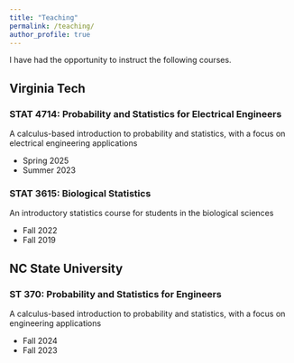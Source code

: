```yaml
---
title: "Teaching"
permalink: /teaching/
author_profile: true
---
```


I have had the opportunity to instruct the following courses.

Virginia Tech
------
### STAT 4714: Probability and Statistics for Electrical Engineers

A calculus-based introduction to probability and statistics, with a focus on electrical engineering applications

* Spring 2025
* Summer 2023


### STAT 3615: Biological Statistics

An introductory statistics course for students in the biological sciences

* Fall 2022
* Fall 2019


NC State University
------
### ST 370: Probability and Statistics for Engineers

A calculus-based introduction to probability and statistics, with a focus on engineering applications

* Fall 2024
* Fall 2023

